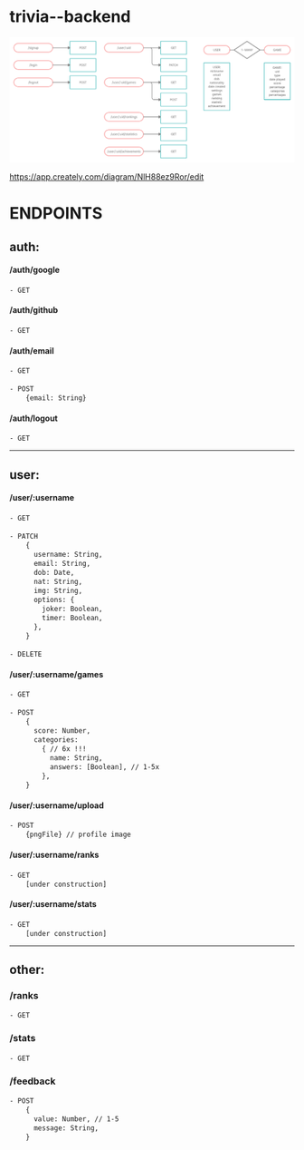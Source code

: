 # trivia--backend

![alt not found](./trivia--backend.jpg)

https://app.creately.com/diagram/NlH88ez9Ror/edit


# ENDPOINTS

## auth:
#### /auth/google
    - GET
####  /auth/github
    - GET
####  /auth/email
    - GET

    - POST
        {email: String}
####  /auth/logout
    - GET
---
## user:
#### /user/:username
    - GET

    - PATCH
        {
          username: String,
          email: String,
          dob: Date,
          nat: String,
          img: String,
          options: {
            joker: Boolean,
            timer: Boolean,
          },
        }

    - DELETE
#### /user/:username/games
    - GET

    - POST
        {
          score: Number,
          categories:
            { // 6x !!!
              name: String,
              answers: [Boolean], // 1-5x 
            },
        }

#### /user/:username/upload
    - POST
        {pngFile} // profile image

#### /user/:username/ranks
    - GET
        [under construction]

#### /user/:username/stats
    - GET
        [under construction]
---
## other:
### /ranks
    - GET

### /stats
    - GET
### /feedback
    - POST
        {
          value: Number, // 1-5
          message: String,
        }
